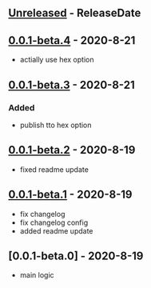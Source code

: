 <!-- next-header -->

## [Unreleased] - ReleaseDate

## [0.0.1-beta.4] - 2020-8-21
- actially use hex option

## [0.0.1-beta.3] - 2020-8-21
### Added
- publish tto hex option

## [0.0.1-beta.2] - 2020-8-19
- fixed readme update

## [0.0.1-beta.1] - 2020-8-19
- fix changelog
- fix changelog config
- added readme update

## [0.0.1-beta.0] - 2020-8-19
- main logic

<!-- next-url -->
[Unreleased]: https://github.com/bulld0zer/elixir-version-release/compare/v0.0.1-beta.4...HEAD
[0.0.1-beta.4]: https://github.com/bulld0zer/elixir-version-release/compare/v0.0.1-beta.3...v0.0.1-beta.4
[0.0.1-beta.3]: https://github.com/bulld0zer/elixir-version-release/compare/v0.0.1-beta.2...v0.0.1-beta.3
[0.0.1-beta.2]: https://github.com/bulld0zer/elixir-version-release/compare/v0.0.1-beta.1...v0.0.1-beta.2
[0.0.1-beta.1]: https://github.com/bulld0zer/elixir-version-release/compare/v0.0.1-beta.1...v0.0.1-beta.1
[0.0.1]: https://github.com/bulld0zer/elixir-version-release/compare/v0.0.1...v0.0.1-beta.0
